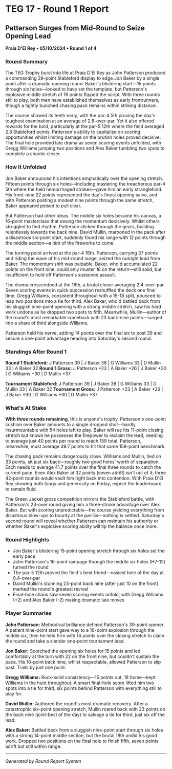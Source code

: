 # TEG 17 - Round 1 Report

## Patterson Surges from Mid-Round to Seize Opening Lead
**Praia D'El Rey • 05/10/2024 • Round 1 of 4**

### Round Summary

The TEG Trophy burst into life at Praia D'El Rey as John Patterson produced a commanding 39-point Stableford display to edge Jon Baker by a single point after a dramatic opening round. Baker's blistering start—15 points through six holes—looked to have set the template, but Patterson's explosive middle stretch of 16 points flipped the script. With three rounds still to play, both men have established themselves as early frontrunners, though a tightly bunched chasing pack remains within striking distance.

The course showed its teeth early, with the par-4 5th proving the day's toughest examination at an average of 2.8-over-par. Yet it also offered rewards for the bold, particularly at the par-5 12th where the field averaged 2.8 Stableford points. Patterson's ability to capitalize on scoring opportunities whilst limiting damage on the brutish holes proved decisive. The final hole provided late drama as seven scoring events unfolded, with Gregg Williams jumping two positions and Alex Baker tumbling two spots to complete a chaotic closer.

### How It Unfolded

Jon Baker announced his intentions emphatically over the opening stretch. Fifteen points through six holes—including mastering the treacherous par-4 5th where the field hemorrhaged strokes—gave him an early stranglehold. His front-nine 22 points represented the day's finest opening salvo, and with Patterson posting a modest nine points through the same stretch, Baker appeared poised to pull clear.

But Patterson had other ideas. The middle six holes became his canvas, a 16-point masterclass that swung the momentum decisively. Whilst others struggled to find rhythm, Patterson clicked through the gears, building relentlessly towards the back nine. David Mullin, marooned in the pack after a disastrous six-point start, suddenly found his range with 12 points through the middle section—a hint of the fireworks to come.

The turning point arrived at the par-4 16th. Patterson, carrying 37 points and riding the wave of his mid-round surge, seized the outright lead from Baker. The momentum shift was palpable. Baker, who'd accumulated 22 points on the front nine, could only muster 16 on the return—still solid, but insufficient to hold off Patterson's sustained assault.

The drama crescendoed at the 18th, a brutal closer averaging 2.4-over-par. Seven scoring events in quick succession reshuffled the deck one final time. Gregg Williams, consistent throughout with a 15-18 split, pounced to leap two positions into a tie for third. Alex Baker, who'd battled back from his sluggish nine-point opening with a strong middle stretch, saw his hard work undone as he dropped two spots to fifth. Meanwhile, Mullin—author of the round's most remarkable comeback with 23 back-nine points—surged into a share of third alongside Williams.

Patterson held his nerve, adding 14 points over the final six to post 39 and secure a one-point advantage heading into Saturday's second round.

### Standings After Round 1

**Round 1 Stableford:** J Patterson 39 | J Baker 38 | G Williams 33 | D Mullin 33 | A Baker 32
**Round 1 Gross:** J Patterson +23 | A Baker +26 | J Baker +30 | G Williams +30 | D Mullin +37

**Tournament Stableford:** J Patterson 39 | J Baker 38 | G Williams 33 | D Mullin 33 | A Baker 32
**Tournament Gross:** J Patterson +23 | A Baker +26 | J Baker +30 | G Williams +30 | D Mullin +37

### What's At Stake

**With three rounds remaining**, this is anyone's trophy. Patterson's one-point cushion over Baker amounts to a single dropped shot—hardly insurmountable with 54 holes left to play. Baker will rue his 11-point closing stretch but knows he possesses the firepower to reclaim the lead, needing to average just 40 points per round to reach 158 total. Patterson, meanwhile, must average 39.7 points to hit that same 158-point benchmark.

The chasing pack remains dangerously close. Williams and Mullin, tied on 33 points, sit just six back—roughly two good holes' worth of separation. Each needs to average 41.7 points over the final three rounds to catch the current pace. Even Alex Baker at 32 points (seven adrift) isn't out of it; three 42-point rounds would vault him right back into contention. With Praia D'El Rey showing both fangs and generosity on Friday, expect the leaderboard to remain fluid.

The Green Jacket gross competition mirrors the Stableford battle, with Patterson's 23-over round giving him a three-stroke advantage over Alex Baker. But with scoring unpredictable—the course yielding everything from disastrous blow-ups to bounty at the par-5s—nothing is settled. Saturday's second round will reveal whether Patterson can maintain his authority or whether Baker's explosive scoring ability will tip the balance once more.

### Round Highlights

- Jon Baker's blistering 15-point opening stretch through six holes set the early pace
- John Patterson's 16-point rampage through the middle six holes (H7-12) turned the round
- The par-5 12th proved the field's best friend—easiest hole of the day at 0.4-over-par
- David Mullin's stunning 23-point back nine (after just 10 on the front) marked the round's greatest revival
- Final-hole chaos saw seven scoring events unfold, with Gregg Williams (+2) and Alex Baker (-2) making dramatic late moves

### Player Summaries

**John Patterson:** Methodical brilliance defined Patterson's 39-point opener. A patient nine-point start gave way to a 16-point explosion through the middle six, then he held firm with 14 points over the closing stretch to claim the round and take a slender one-point tournament lead.

**Jon Baker:** Scorched the opening six holes for 15 points and led comfortably at the turn with 22 on the front nine, but couldn't sustain the pace. His 16-point back nine, whilst respectable, allowed Patterson to slip past. Trails by just one point.

**Gregg Williams:** Rock-solid consistency—15 points out, 18 home—kept Williams in the hunt throughout. A smart final-hole score lifted him two spots into a tie for third, six points behind Patterson with everything still to play for.

**David Mullin:** Authored the round's most dramatic recovery. After a catastrophic six-point opening stretch, Mullin roared back with 23 points on the back nine (joint-best of the day) to salvage a tie for third, just six off the lead.

**Alex Baker:** Battled back from a sluggish nine-point start through six holes with a strong 14-point middle section, but the brutal 18th undid his good work. Dropped two positions on the final hole to finish fifth, seven points adrift but still within range.

---

*Generated by Round Report System*

